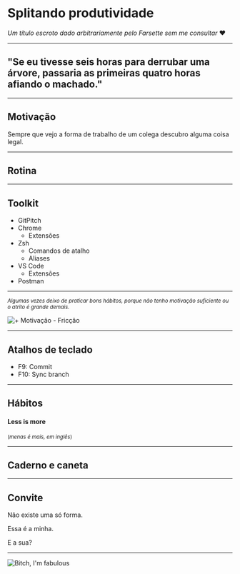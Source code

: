 # Splitando produtividade

*Um título escroto dado arbitrariamente pelo Farsette sem me consultar* ❤️

---

## "Se eu tivesse seis horas para derrubar uma árvore, passaria as primeiras quatro horas afiando o machado."

---

## Motivação

Sempre que vejo a forma de trabalho de um colega descubro alguma coisa legal.

---

## Rotina

---

## Toolkit

* GitPitch
* Chrome
    * Extensões
* Zsh
    * Comandos de atalho
    * Aliases
* VS Code
    * Extensões
* Postman

---

<small>*Algumas vezes deixo de praticar bons hábitos, porque não tenho motivação suficiente ou o atrito é grande demais.*</small>

![+ Motivação - Fricção](https://www.e-reading.club/illustrations/1041/1041207-_3.jpg)

---

## Atalhos de teclado
* F9: Commit
* F10: Sync branch

---

## Hábitos

#### Less is more
<small>(*menas é mais, em inglês*)</small>

---

## Caderno e caneta

---

## Convite

Não existe uma só forma.

Essa é a minha.

E a sua?

---

![Bitch, I'm fabulous](https://media.giphy.com/media/3o6gDVQrPvaOXb8T2o/giphy.gif)